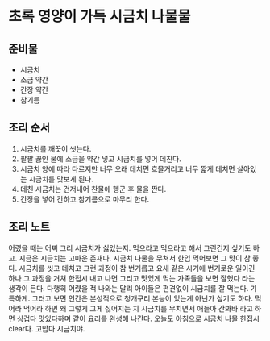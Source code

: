 # 초록 영양이 가득 시금치 나물물
## 준비물
- 시금치
- 소금 약간
- 간장 약간 
- 참기름 

  

## 조리 순서
1. 시금치를 깨끗이 씻는다.
2. 팔팔 끓인 물에 소금을 약간 넣고 시금치를 넣어 데친다.
3. 시금치 양에 따라 다르지만 너무 오래 데치면 흐믈거리고 너무 짧게 데치면 살아있는 시금치를 맛보게 된다.
4. 데친 시금치는 건저내어 찬물에 헹군 후 물을 짠다.
5. 간장을 넣어 간하고 참기름으로 마무리 한다.

## 조리 노트
어렸을 때는 어찌 그리 시금치가 싫었는지.
먹으라고 먹으라고 해서 그런건지 싶기도 하고.
지금은 시금치는 고마운 존재다.
시금치 나물을 무쳐서 한입 먹어보면 그 맛이 참 좋다.
시금치를 씻고 데치고 그런 과정이 참 번거롭고 요새 같은 시기에 번거로운 일이긴 하나
그 과정을 거쳐 한접시 내고 나면 
그리고 맛있게 먹는 가족들을 보면 잘했다 라는 생각이 든다.
다행히 어렸을 적 나와는 달리 아이들은 편견없이 시금치를 잘 먹는다. 기특하게.
그러고 보면 인간은 본성적으로 청개구리 본능이 있는게 아닌가 싶기도 하다.
먹어라 먹어라 하면 왜 그렇게 그게 싫어지는 지
시금치를 무치면서 애들아 간봐바 라고 하면 싱겁다 맛있다하며
같이 요리를 완성해 나간다.
오늘도 아침으로 시금치 나물 한접시 clear다.
고맙다 시금치야.

